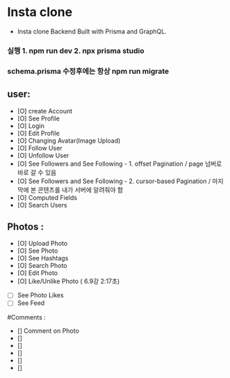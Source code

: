# Insta clone

- Insta clone Backend Built with Prisma and GraphQL.

### 실행 1. npm run dev 2. npx prisma studio

### schema.prisma 수정후에는 항상 npm run migrate

## user:

- [O] create Account
- [O] See Profile
- [O] Login
- [O] Edit Profile
- [O] Changing Avatar(Image Upload)
- [O] Follow User
- [O] Unfollow User
- [O] See Followers and See Following - 1. offset Pagination / page 넘버로 바로 갈 수 있음
- [O] See Followers and See Following - 2. cursor-based Pagination / 마지막에 본 콘텐츠를 내가 서버에 알려줘야 함
- [O] Computed Fields
- [O] Search Users

## Photos :

- [O] Upload Photo
- [O] See Photo
- [O] See Hashtags
- [O] Search Photo
- [O] Edit Photo
- [O] Like/Unlike Photo ( 6.9강 2:17초)
- [ ] See Photo Likes
- [ ] See Feed

#Comments :

- [] Comment on Photo
- []
- []
- []
- []
- []
